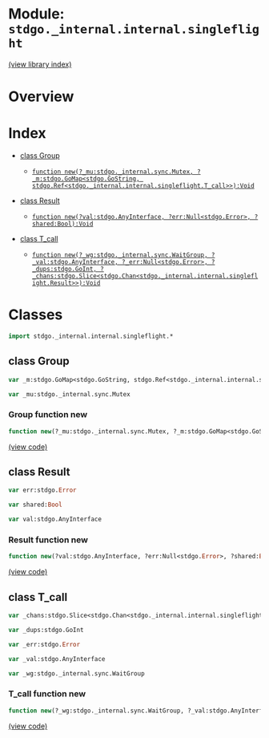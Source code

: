 # Module: `stdgo._internal.internal.singleflight`

[(view library index)](../../../stdgo.md)


# Overview


# Index


- [class Group](<#class-group>)

  - [`function new(?_mu:stdgo._internal.sync.Mutex, ?_m:stdgo.GoMap<stdgo.GoString, stdgo.Ref<stdgo._internal.internal.singleflight.T_call>>):Void`](<#group-function-new>)

- [class Result](<#class-result>)

  - [`function new(?val:stdgo.AnyInterface, ?err:Null<stdgo.Error>, ?shared:Bool):Void`](<#result-function-new>)

- [class T\_call](<#class-t_call>)

  - [`function new(?_wg:stdgo._internal.sync.WaitGroup, ?_val:stdgo.AnyInterface, ?_err:Null<stdgo.Error>, ?_dups:stdgo.GoInt, ?_chans:stdgo.Slice<stdgo.Chan<stdgo._internal.internal.singleflight.Result>>):Void`](<#t_call-function-new>)

# Classes


```haxe
import stdgo._internal.internal.singleflight.*
```


## class Group


```haxe
var _m:stdgo.GoMap<stdgo.GoString, stdgo.Ref<stdgo._internal.internal.singleflight.T_call>>
```


```haxe
var _mu:stdgo._internal.sync.Mutex
```


### Group function new


```haxe
function new(?_mu:stdgo._internal.sync.Mutex, ?_m:stdgo.GoMap<stdgo.GoString, stdgo.Ref<stdgo._internal.internal.singleflight.T_call>>):Void
```


[\(view code\)](<./Singleflight_Group.hx#L5>)


## class Result


```haxe
var err:stdgo.Error
```


```haxe
var shared:Bool
```


```haxe
var val:stdgo.AnyInterface
```


### Result function new


```haxe
function new(?val:stdgo.AnyInterface, ?err:Null<stdgo.Error>, ?shared:Bool):Void
```


[\(view code\)](<./Singleflight_Result.hx#L6>)


## class T\_call


```haxe
var _chans:stdgo.Slice<stdgo.Chan<stdgo._internal.internal.singleflight.Result>>
```


```haxe
var _dups:stdgo.GoInt
```


```haxe
var _err:stdgo.Error
```


```haxe
var _val:stdgo.AnyInterface
```


```haxe
var _wg:stdgo._internal.sync.WaitGroup
```


### T\_call function new


```haxe
function new(?_wg:stdgo._internal.sync.WaitGroup, ?_val:stdgo.AnyInterface, ?_err:Null<stdgo.Error>, ?_dups:stdgo.GoInt, ?_chans:stdgo.Slice<stdgo.Chan<stdgo._internal.internal.singleflight.Result>>):Void
```


[\(view code\)](<./Singleflight_T_call.hx#L8>)


